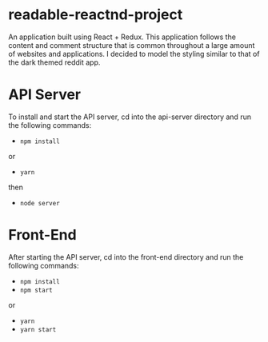 # readable-reactnd-project

An application built using React + Redux. This application follows the content and comment structure that is common throughout a large amount of websites and applications. I decided to model the styling similar to that of the dark themed reddit app.


# API Server

To install and start the API server, cd into the api-server directory and run the following commands:

* `npm install`

or

* `yarn`

then

* `node server`


# Front-End

After starting the API server, cd into the front-end directory and run the following commands:

* `npm install`
* `npm start`

or

* `yarn`
* `yarn start`
